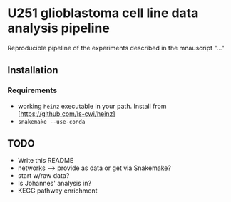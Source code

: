 # U251 glioblastoma cell line data analysis pipeline

Reproducible pipeline of the experiments described in the mnauscript "..."

## Installation

### Requirements
* working `heinz` executable in your path. Install from [https://github.com/ls-cwi/heinz]
* `snakemake --use-conda`

## TODO

* Write this README
* networks --> provide as data or get via Snakemake?
* start w/raw data?
* Is Johannes' analysis in? 
* KEGG pathway enrichment

